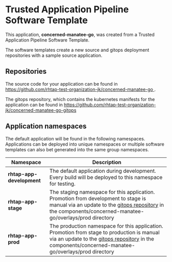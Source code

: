 # Trusted Application Pipeline Software Template

This application, **concerned-manatee-go**, was created from a Trusted Application Pipeline Software Template.

The software templates create a new source and gitops deployment repositories with a sample source application. 

## Repositories

The source code for your application can be found in [https://github.com/rhtap-test-organization-jk/concerned-manatee-go ](https://github.com/rhtap-test-organization-jk/concerned-manatee-go ).
 
The gitops repository, which contains the kubernetes manifests for the application can be found in 
[https://github.com/rhtap-test-organization-jk/concerned-manatee-go-gitops ](https://github.com/rhtap-test-organization-jk/concerned-manatee-go-gitops ) 

## Application namespaces 

The default application will be found in the following namespaces. Applications can be deployed into unique namespaces or multiple software templates can also bet generated into the same group namespaces.  

|  Namespace   |  Description   |  
| -------- | -------- |   
| **rhtap-app-development** | The default application during development. Every build will be deployed to this namespace for testing. | 
| **rhtap-app-stage** | The staging namespace for this application. Promotion from development to stage is manual via an update to the [gitops repository](https://github.com/rhtap-test-organization-jk/concerned-manatee-go-gitops ) in the components/concerned-manatee-go/overlays/prod directory |  
| **rhtap-app-prod** | The production namespace for this application. Promotion from stage to production is manual via an update to the [gitops repository](https://github.com/rhtap-test-organization-jk/concerned-manatee-go-gitops ) in the components/concerned-manatee-go/overlays/prod directory | 